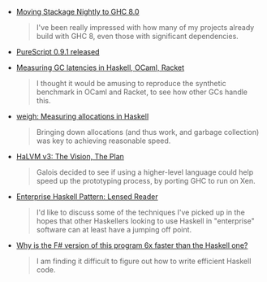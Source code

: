 -   [Moving Stackage Nightly to GHC 8.0](https://www.fpcomplete.com/blog/2016/05/moving-stackage-nightly-ghc-8)

    > I've been really impressed with how many of my projects already build with GHC 8, even those with significant dependencies.

-   [PureScript 0.9.1 released](https://github.com/purescript/purescript/releases/tag/v0.9.1)

-   [Measuring GC latencies in Haskell, OCaml, Racket](http://prl.ccs.neu.edu/blog/2016/05/24/measuring-gc-latencies-in-haskell-ocaml-racket/)

    > I thought it would be amusing to reproduce the synthetic benchmark in OCaml and Racket, to see how other GCs handle this.

-   [weigh: Measuring allocations in Haskell](https://www.fpcomplete.com/blog/2016/05/weigh-package)

    > Bringing down allocations (and thus work, and garbage collection) was key to achieving reasonable speed.

-   [HaLVM v3: The Vision, The Plan](http://uhsure.com/halvm3.html)

    > Galois decided to see if using a higher-level language could help speed up the prototyping process, by porting GHC to run on Xen.

-   [Enterprise Haskell Pattern: Lensed Reader](http://michaelxavier.net/posts/2016-04-03-Enterprise-Haskell-Pattern-Lensed-Reader.html)

    > I'd like to discuss some of the techniques I've picked up in the hopes that other Haskellers looking to use Haskell in "enterprise" software can at least have a jumping off point.

-   [Why is the F# version of this program 6x faster than the Haskell one?](https://stackoverflow.com/questions/37526740/why-is-the-f-version-of-this-program-6x-faster-than-the-haskell-one)

    > I am finding it difficult to figure out how to write efficient Haskell code.
